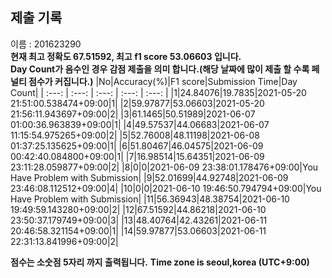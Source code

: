 


  
## 제출 기록  
이름 : 201623290  
**현재 최고 정확도 67.51592, 최고 f1 score 53.06603 입니다.**  
**Day Count가 음수인 경우 감점 제출을 의미 합니다.(해당 날짜에 많이 제출 할 수록 페널티 점수가 커집니다.)**
|No|Accuracy(%)|F1 score|Submission Time|Day Count|
| :---: | :---: | :---: | :---: | :---: |
|1|24.84076|19.7835|2021-05-20 21:51:00.538474+09:00|1|
|2|59.97877|53.06603|2021-05-20 21:56:11.943697+09:00|2|
|3|61.1465|50.51989|2021-06-07 01:00:36.963839+09:00|1|
|4|49.57537|44.06683|2021-06-07 11:15:54.975265+09:00|2|
|5|52.76008|48.11198|2021-06-08 01:37:25.135625+09:00|1|
|6|51.80467|46.04575|2021-06-09 00:42:40.084800+09:00|1|
|7|16.98514|15.64351|2021-06-09 23:11:28.059877+09:00|2|
|8|0|0|2021-06-09 23:38:01.178476+09:00|You Have Problem with Submission|
|9|52.01699|44.92748|2021-06-09 23:46:08.112512+09:00|4|
|10|0|0|2021-06-10 19:46:50.794794+09:00|You Have Problem with Submission|
|11|56.36943|48.38754|2021-06-10 19:49:59.143280+09:00|2|
|12|67.51592|44.86218|2021-06-10 23:50:37.179749+09:00|3|
|13|48.40764|42.43261|2021-06-11 20:46:58.321154+09:00|1|
|14|59.97877|53.06603|2021-06-11 22:31:13.841996+09:00|2|


**점수는 소숫점 5자리 까지 출력됩니다.**
**Time zone is seoul,korea (UTC+9:00)**
